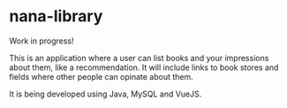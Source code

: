 # nana-library


Work in progress!

This is an application where a user can list books and your impressions about them, like a recommendation. 
It will include links to book stores and fields where other people can opinate about them. 

It is being developed using Java, MySQL and VueJS. 
